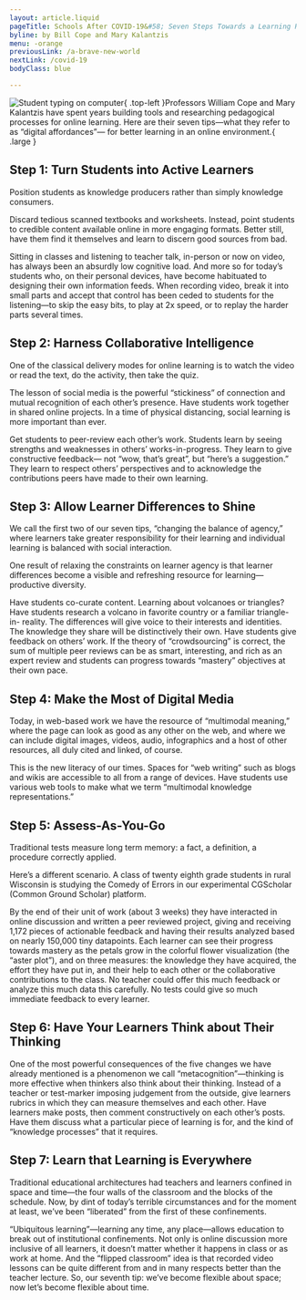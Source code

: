 ```yaml
---
layout: article.liquid
pageTitle: Schools After COVID-19&#58; Seven Steps Towards a Learning Revolution 
byline: by Bill Cope and Mary Kalantzis
menu: -orange
previousLink: /a-brave-new-world
nextLink: /covid-19
bodyClass: blue

---
```

![Student typing on computer](../img/schools-after-covid-19.png){ .top-left }Professors William Cope and Mary Kalantzis have spent years building tools and researching pedagogical processes for online learning. Here are their seven tips—what they refer to as “digital affordances”— for better learning in an online environment.{ .large }

## Step 1: Turn Students into Active Learners

Position students as knowledge producers rather than simply knowledge consumers.

Discard tedious scanned textbooks and worksheets. Instead, point students to credible content available online in more engaging formats. Better still, have  them find it themselves and learn to discern good sources from bad.

Sitting in classes and listening to teacher talk, in-person or now on video, has always been an absurdly low cognitive load. And more so for today’s  students who, on their personal devices, have become habituated to designing their own information feeds. When recording video, break it into small parts and accept that control has been ceded to students for the listening—to skip the easy bits, to play at 2x speed, or to replay the harder parts several times.

## Step 2: Harness Collaborative Intelligence

One of the classical delivery modes for online learning is to watch the video or read the text, do the activity, then take the quiz. 

The lesson of social  media is the powerful “stickiness” of connection and mutual recognition of each other’s presence. Have students work together in shared online projects. In a time of physical distancing, social learning is more important than ever.

Get students to peer-review each other’s work. Students learn by seeing strengths and weaknesses in others’ works-in-progress. They learn to give constructive feedback— not “wow, that’s great”, but “here’s a suggestion.” They learn to respect others’ perspectives and to acknowledge the contributions peers have made to their own learning.

## Step 3: Allow Learner Differences to Shine

We call the first two of our seven tips, “changing the balance of agency,” where learners take greater responsibility for their learning and individual  learning is balanced with social interaction.

One result of relaxing the constraints on learner agency is that learner differences become a visible and refreshing resource for learning—productive diversity. 

Have students co-curate content. Learning about volcanoes or triangles? Have students research a volcano in favorite country or a familiar triangle-in- reality. The differences will give voice to their interests and identities. The knowledge they share will be distinctively their own. Have students give feedback on others’ work. If the theory of “crowdsourcing” is correct, the sum of multiple peer reviews can be as smart, interesting, and rich as an expert review and students can progress towards “mastery” objectives at their own pace.

## Step 4: Make the Most of Digital Media

Today, in web-based work we have the resource of “multimodal meaning,” where the page can look as good as any other on the web, and where we can include digital images, videos, audio, infographics and a host of other resources, all duly cited and linked, of course.

This is the new literacy of our times. Spaces for “web writing” such as blogs and wikis are accessible to all from a range of devices. Have students use various web tools to make what we term “multimodal knowledge representations.”

## Step 5: Assess-As-You-Go

Traditional tests measure long term memory: a fact, a definition, a procedure correctly applied. 

Here’s a different scenario. A class of twenty eighth grade students in rural Wisconsin is studying the Comedy of Errors in our experimental CGScholar (Common Ground Scholar) platform.

By the end of their unit of work (about 3 weeks) they have interacted in online discussion and written a peer reviewed project, giving and receiving 1,172 pieces of actionable feedback and having their results analyzed based on nearly 150,000 tiny datapoints. Each learner can see their progress towards mastery as the petals grow in the colorful flower visualization (the “aster plot”), and on three measures: the knowledge they have acquired, the effort they have put in, and their help to each other or the collaborative contributions to the class. No teacher could offer this much feedback or analyze this much data  this carefully. No tests could give so much immediate feedback to every learner.

## Step 6: Have Your Learners Think about Their Thinking

One of the most powerful consequences of the five changes we have already mentioned is a phenomenon we call “metacognition”—thinking is more effective when thinkers also think about their thinking. Instead of a teacher or test-marker imposing judgement from the outside, give learners rubrics in which they can measure themselves and each other. Have learners make posts, then comment constructively on each other’s posts. Have them discuss what a particular piece of learning is for, and the kind of “knowledge processes” that it requires.

## Step 7: Learn that Learning is Everywhere 

Traditional educational architectures had teachers and learners confined in space and time—the four walls of the classroom and the blocks of the schedule. Now, by dint of today’s terrible circumstances and for the moment at least, we’ve been “liberated” from the first of these confinements. 

“Ubiquitous  learning”—learning any time, any place—allows education to break out of institutional confinements. Not only is online discussion more inclusive of all learners, it doesn’t matter whether it happens in class or as work at home. And the “flipped classroom” idea is that recorded video lessons can be quite different from and in many respects better than the teacher lecture. So, our seventh tip: we’ve become flexible about space; now let’s become flexible about time.